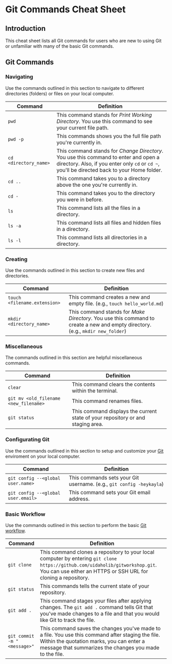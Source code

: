 # Git Commands Cheat Sheet

## Introduction

This cheat sheet lists all Git commands for users who are new to using Git or unfamiliar with many of the basic Git commands.

## Git Commands

### Navigating

Use the commands outlined in this section to navigate to different directories (folders) or files on your local computer.

| Command               | Definition                                                                                                                                                                           |
| --------------------- | ------------------------------------------------------------------------------------------------------------------------------------------------------------------------------------ |
| `pwd`                 | This command stands for _Print Working Directory_. You use this command to see your current file path.                                                                               |
| `pwd -p`              | This commands shows you the full file path you're currently in.                                                                                                                      |
| `cd <directory_name>` | This command stands for _Change Directory_. You use this command to enter and open a directory. Also, if you enter only `cd` or `cd ~`, you'll be directed back to your Home folder. |
| `cd ..`               | This command takes you to a directory above the one you're currently in.                                                                                                             |
| `cd -`                | This command takes you to the directory you were in before.                                                                                                                          |
| `ls`                  | This command lists all the files in a directory.                                                                                                                                     |
| `ls -a`               | This command lists all files and hidden files in a directory.                                                                                                                        |
| `ls -l`               | This command lists all directories in a directory.                                                                                                                                   |

### Creating

Use the commands outlined in this section to create new files and directories.

| Command                      | Definition                                                                                                                     |
| ---------------------------- | ------------------------------------------------------------------------------------------------------------------------------ |
| `touch <filename.extension>` | This command creates a new and empty file. (e.g., `touch hello_world.md`)                                                      |
| `mkdir <directory_name>`     | This command stands for _Make Directory_. You use this command to create a new and empty directory. (e.g., `mkdir new_folder`) |

### Miscellaneous

The commands outlined in this section are helpful miscellaneous commands.

| Command                               | Definition                                                                      |
| ------------------------------------- | ------------------------------------------------------------------------------- |
| `clear`                               | This command clears the contents within the terminal.                           |
| `git mv <old_filename <new_filename>` | This command renames files.                                                     |
| `git status`                          | This command displays the current state of your repository or and staging area. |

### Configurating Git

Use the commands outlined in this section to setup and customize your [Git](https://git-scm.com/book/en/v2/Getting-Started-First-Time-Git-Setup) enviroment on your local computer.

| Command                            | Definition                                                           |
| ---------------------------------- | -------------------------------------------------------------------- |
| `git config --<global user.name>`  | This commands sets your Git username. (e.g., `git config -heykayla`) |
| `git config --<global user.email>` | This command sets your Git email address.                            |

### Basic Workflow

Use the commands outlined in this section to perform the basic [Git workflow](https://uidaholib.github.io/get-git/3workflow.html).

| Command                     | Definition                                                                                                                                                                                               |
| --------------------------- | -------------------------------------------------------------------------------------------------------------------------------------------------------------------------------------------------------- |
| `git clone`                 | This command clones a repository to your local computer by entering `git clone https://github.com/uidaholib/gitworkshop.git`. You can use either an HTTPS or SSH URL for cloning a repository.           |
| `git status`                | This commands tells the current state of your repository.                                                                                                                                                |
| `git add .`                 | This command stages your files after applying changes. The `git add .` command tells Git that you've made changes to a file and that you would like Git to track the file.                               |
| `git commit -m "<message>"` | This command saves the changes you've made to a file. You use this command after staging the file. Within the quotation marks, you can enter a message that summarizes the changes you made to the file. |
